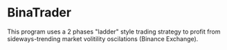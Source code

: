 # BinaTrader
This program uses a 2 phases "ladder" style trading strategy to profit from sideways-trending market volitility oscilations (Binance Exchange).
